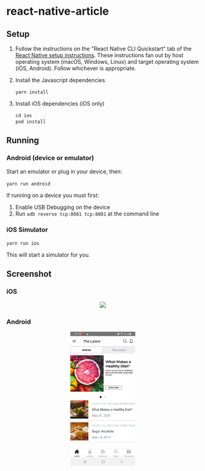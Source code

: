 # react-native-article

## Setup

1. Follow the instructions on the "React Native CLI Quickstart" tab of
   the [React Native setup instructions](https://reactnative.dev/docs/environment-setup). These
   instructions fan out by host operating system (macOS, Windows,
   Linux) and target operating system (iOS, Android). Follow
   whichever is appropriate.

2. Install the Javascript dependencies

   ```
   yarn install
   ```

3. Install iOS dependencies (iOS only)
   ```
   cd ios
   pod install
   ```

## Running

### Android (device or emulator)

Start an emulator or plug in your device, then:

`yarn run android`

If running on a device you must first:

1. Enable USB Debugging on the device
2. Run `adb reverse tcp:8081 tcp:8081` at the command line

### iOS Simulator

`yarn run ios`

This will start a simulator for you.

## Screenshot

### iOS

<div align="center">
  <img width=170 src ="https://github.com/lijin820/react-native-article/blob/master/screens/2.jpg" />
</div>

### Android

<div align="center">
  <img width=170 src ="https://github.com/lijin820/react-native-article/blob/master/screens/1.jpg"/>
</div>
